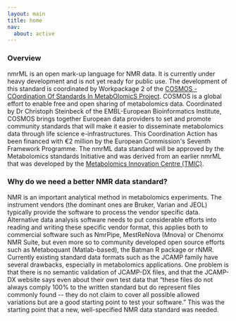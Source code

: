 ```yaml
---
layout: main
title: home
nav:
  about: active
---
```


### Overview

nmrML is an open mark-up language for NMR data. It is currently under heavy development and is not yet ready for public use. The development of this standard is coordinated by Workpackage 2 of the [COSMOS - COordination Of Standards In MetabOlomicS Project](http://www.cosmos-fp7.eu). COSMOS is a global effort to enable free and open sharing of metabolomics data. Coordinated by Dr Christoph Steinbeck of the EMBL-European Bioinformatics Institute, COSMOS brings together European data providers to set and promote community standards that will make it easier to disseminate metabolomics data through life science e-infrastructures. This Coordination Action has been financed with €2 million by the European Commission's Seventh Framework Programme. The nmrML data standard will be approved by the Metabolomics standards Initiative and was derived from an earlier nmrML that was developed by the [Metabolomics Innovation Centre (TMIC)](http://www.metabolomicscentre.ca/).

### Why do we need a better NMR data standard? 

NMR is an important analytical method in metabolomics experiments. The instrument vendors (the dominant ones are Bruker, Varian and JEOL) typically provide the software to process the vendor specific data. Alternative data analysis software needs to put considerable efforts into reading and writing these specific vendor format, this applies both to commercial software such as NmrPipe, MestReNova (Mnova) or Chenomx NMR Suite, but even more so to community developed open source efforts such as Metaboquant  (Matlab-based), the Batman R package or rNMR. Currently existing standard data formats such as the JCAMP family have several drawbacks, especially in metabolomics applications. One problem is that there is no semantic validation of JCAMP-DX files, and that the JCAMP-DX website says even about their own test data  that “these files do not always comply 100% to the written standard but do represent files commonly found -- they do not claim to cover all possible allowed variations but are a good starting point to test your software.” This was the starting point that a new, well-specified NMR data standard was needed.

